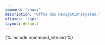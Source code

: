 ```yaml
---
command: "/navi"
description: "Öffne das Navigationssystem."
aliases: "/gps"
layout: default
---
```

{% include command_site.md %}
